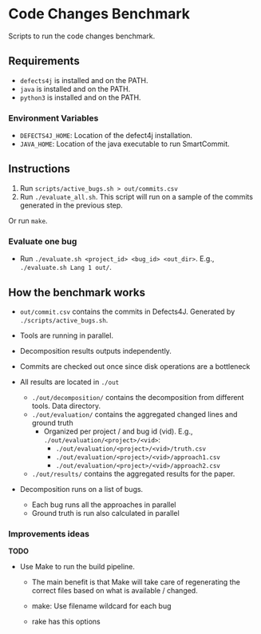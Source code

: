 # Code Changes Benchmark
Scripts to run the code changes benchmark.

## Requirements
- `defects4j` is installed and on the PATH.
- `java` is installed and on the PATH.
- `python3` is installed and on the PATH.

### Environment Variables
- `DEFECTS4J_HOME`: Location of the defect4j installation.
- `JAVA_HOME`: Location of the java executable to run SmartCommit.

## Instructions
1. Run `scripts/active_bugs.sh > out/commits.csv`
2. Run `./evaluate_all.sh`. This script will run on a sample of the commits generated in the previous step.

Or run `make`.

### Evaluate one bug
- Run `./evaluate.sh <project_id> <bug_id> <out_dir>`. E.g., `./evaluate.sh Lang 1 out/`.

## How the benchmark works
- `out/commit.csv` contains the commits in Defects4J. Generated by `./scripts/active_bugs.sh`.
- Tools are running in parallel.
- Decomposition results outputs independently.
- Commits are checked out once since disk operations are a bottleneck
- All results are located in `./out`
    - `./out/decomposition/` contains the decomposition from different tools. Data directory.
    - `./out/evaluation/` contains the aggregated changed lines and ground truth
        - Organized per project / and bug id (vid). E.g., `./out/evaluation/<project>/<vid>`:
            - `./out/evaluation/<project>/<vid>/truth.csv`
            - `./out/evaluation/<project>/<vid>/approach1.csv`
            - `./out/evaluation/<project>/<vid>/approach2.csv`
    - `./out/results/` contains the aggregated results for the paper.

- Decomposition runs on a list of bugs.
    - Each bug runs all the approaches in parallel
    - Ground truth is run also calculated in parallel

### Improvements ideas
**TODO**
- Use Make to run the build pipeline.
    - The main benefit is that Make will take care of regenerating the correct files based on what is available / changed.

    - make: Use filename wildcard for each bug
    - rake has this options
